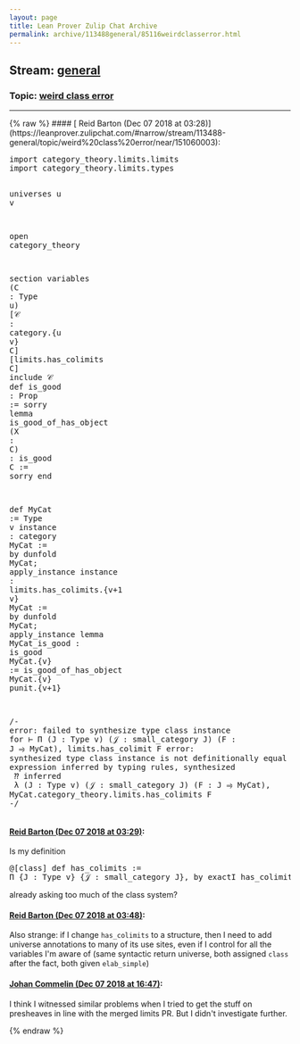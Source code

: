 ```yaml
---
layout: page
title: Lean Prover Zulip Chat Archive 
permalink: archive/113488general/85116weirdclasserror.html
---
```


## Stream: [general](https://leanprover-community.github.io/archive/113488general/index.html)
### Topic: [weird class error](https://leanprover-community.github.io/archive/113488general/85116weirdclasserror.html)

---

<base href="https://leanprover.zulipchat.com">
{% raw %}
#### [ Reid Barton (Dec 07 2018 at 03:28)](https://leanprover.zulipchat.com/#narrow/stream/113488-general/topic/weird%20class%20error/near/151060003):
<div class="codehilite"><pre><span></span><span class="kn">import</span> <span class="n">category_theory</span><span class="bp">.</span><span class="n">limits</span><span class="bp">.</span><span class="n">limits</span>
<span class="kn">import</span> <span class="n">category_theory</span><span class="bp">.</span><span class="n">limits</span><span class="bp">.</span><span class="n">types</span>

<span class="n">universes</span> <span class="n">u</span> <span class="n">v</span>

<span class="kn">open</span> <span class="n">category_theory</span>

<span class="kn">section</span>
<span class="kn">variables</span> <span class="o">(</span><span class="n">C</span> <span class="o">:</span> <span class="kt">Type</span> <span class="n">u</span><span class="o">)</span> <span class="o">[</span><span class="err">𝒞</span> <span class="o">:</span> <span class="n">category</span><span class="bp">.</span><span class="o">{</span><span class="n">u</span> <span class="n">v</span><span class="o">}</span> <span class="n">C</span><span class="o">]</span> <span class="o">[</span><span class="n">limits</span><span class="bp">.</span><span class="n">has_colimits</span> <span class="n">C</span><span class="o">]</span>
<span class="n">include</span> <span class="err">𝒞</span>
<span class="n">def</span> <span class="n">is_good</span> <span class="o">:</span> <span class="kt">Prop</span> <span class="o">:=</span> <span class="n">sorry</span>
<span class="kn">lemma</span> <span class="n">is_good_of_has_object</span> <span class="o">(</span><span class="n">X</span> <span class="o">:</span> <span class="n">C</span><span class="o">)</span> <span class="o">:</span> <span class="n">is_good</span> <span class="n">C</span> <span class="o">:=</span> <span class="n">sorry</span>
<span class="kn">end</span>

<span class="n">def</span> <span class="n">MyCat</span> <span class="o">:=</span> <span class="kt">Type</span> <span class="n">v</span>
<span class="kn">instance</span> <span class="o">:</span> <span class="n">category</span> <span class="n">MyCat</span> <span class="o">:=</span> <span class="k">by</span> <span class="n">dunfold</span> <span class="n">MyCat</span><span class="bp">;</span> <span class="n">apply_instance</span>
<span class="kn">instance</span> <span class="o">:</span> <span class="n">limits</span><span class="bp">.</span><span class="n">has_colimits</span><span class="bp">.</span><span class="o">{</span><span class="n">v</span><span class="bp">+</span><span class="mi">1</span> <span class="n">v</span><span class="o">}</span> <span class="n">MyCat</span> <span class="o">:=</span> <span class="k">by</span> <span class="n">dunfold</span> <span class="n">MyCat</span><span class="bp">;</span> <span class="n">apply_instance</span>
<span class="kn">lemma</span> <span class="n">MyCat_is_good</span> <span class="o">:</span> <span class="n">is_good</span> <span class="n">MyCat</span><span class="bp">.</span><span class="o">{</span><span class="n">v</span><span class="o">}</span> <span class="o">:=</span> <span class="n">is_good_of_has_object</span> <span class="n">MyCat</span><span class="bp">.</span><span class="o">{</span><span class="n">v</span><span class="o">}</span> <span class="n">punit</span><span class="bp">.</span><span class="o">{</span><span class="n">v</span><span class="bp">+</span><span class="mi">1</span><span class="o">}</span>

<span class="c">/-</span><span class="cm"></span>
<span class="cm">error: failed to synthesize type class instance for</span>
<span class="cm">⊢ Π (J : Type v) (𝒥 : small_category J) (F : J ⥤ MyCat), limits.has_colimit F</span>
<span class="cm">error: synthesized type class instance is not definitionally equal to expression inferred by typing rules, synthesized</span>
<span class="cm">  ⁇</span>
<span class="cm">inferred</span>
<span class="cm">  λ (J : Type v) (𝒥 : small_category J) (F : J ⥤ MyCat), MyCat.category_theory.limits.has_colimits F</span>
<span class="cm">-/</span>
</pre></div>

#### [ Reid Barton (Dec 07 2018 at 03:29)](https://leanprover.zulipchat.com/#narrow/stream/113488-general/topic/weird%20class%20error/near/151060023):
<p>Is my definition</p>
<div class="codehilite"><pre><span></span><span class="bp">@</span><span class="o">[</span><span class="n">class</span><span class="o">]</span> <span class="n">def</span> <span class="n">has_colimits</span> <span class="o">:=</span>
<span class="bp">Π</span> <span class="o">{</span><span class="n">J</span> <span class="o">:</span> <span class="kt">Type</span> <span class="n">v</span><span class="o">}</span> <span class="o">{</span><span class="err">𝒥</span> <span class="o">:</span> <span class="n">small_category</span> <span class="n">J</span><span class="o">},</span> <span class="k">by</span> <span class="n">exactI</span> <span class="n">has_colimits_of_shape</span> <span class="n">J</span> <span class="n">C</span>
</pre></div>


<p>already asking too much of the class system?</p>

#### [ Reid Barton (Dec 07 2018 at 03:48)](https://leanprover.zulipchat.com/#narrow/stream/113488-general/topic/weird%20class%20error/near/151060658):
<p>Also strange: if I change <code>has_colimits</code> to a structure, then I need to add universe annotations to many of its use sites, even if I control for all the variables I'm aware of (same syntactic return universe, both assigned <code>class</code> after the fact, both given <code>elab_simple</code>)</p>

#### [ Johan Commelin (Dec 07 2018 at 16:47)](https://leanprover.zulipchat.com/#narrow/stream/113488-general/topic/weird%20class%20error/near/151120501):
<p>I think I witnessed similar problems when I tried to get the stuff on presheaves in line with the merged limits PR. But I didn't investigate further.</p>


{% endraw %}
